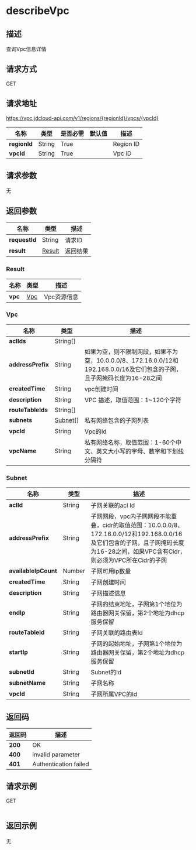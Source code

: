 # describeVpc


## 描述
查询Vpc信息详情

## 请求方式
GET

## 请求地址
https://vpc.jdcloud-api.com/v1/regions/{regionId}/vpcs/{vpcId}

|名称|类型|是否必需|默认值|描述|
|---|---|---|---|---|
|**regionId**|String|True||Region ID|
|**vpcId**|String|True||Vpc ID|

## 请求参数
无


## 返回参数
|名称|类型|描述|
|---|---|---|
|**requestId**|String|请求ID|
|**result**|[Result](##Result)|返回结果|


### <a name="Result">Result</a>
|名称|类型|描述|
|---|---|---|
|**vpc**|[Vpc](##Vpc)|Vpc资源信息|
### <a name="Vpc">Vpc</a>
|名称|类型|描述|
|---|---|---|
|**aclIds**|String[]||
|**addressPrefix**|String|如果为空，则不限制网段，如果不为空，10.0.0.0/8、172.16.0.0/12和192.168.0.0/16及它们包含的子网，且子网掩码长度为16-28之间|
|**createdTime**|String|vpc创建时间|
|**description**|String|VPC 描述，取值范围：1~120个字符|
|**routeTableIds**|String[]||
|**subnets**|[Subnet[]](##Subnet)|私有网络包含的子网列表|
|**vpcId**|String|Vpc的Id|
|**vpcName**|String|私有网络名称，取值范围：1-60个中文、英文大小写的字母、数字和下划线分隔符|
### <a name="Subnet">Subnet</a>
|名称|类型|描述|
|---|---|---|
|**aclId**|String|子网关联的acl Id|
|**addressPrefix**|String|子网网段，vpc内子网网段不能重叠，cidr的取值范围：10.0.0.0/8、172.16.0.0/12和192.168.0.0/16及它们包含的子网，且子网掩码长度为16-28之间，如果VPC含有Cidr，则必须为VPC所在Cidr的子网|
|**availableIpCount**|Number|子网可用ip数量|
|**createdTime**|String|子网创建时间|
|**description**|String|子网描述信息|
|**endIp**|String|子网的结束地址，子网第1个地位为路由器网关保留，第2个地址为dhcp服务保留|
|**routeTableId**|String|子网关联的路由表Id|
|**startIp**|String|子网的起始地址，子网第1个地位为路由器网关保留，第2个地址为dhcp服务保留|
|**subnetId**|String|Subnet的Id|
|**subnetName**|String|子网名称|
|**vpcId**|String|子网所属VPC的Id|

## 返回码
|返回码|描述|
|---|---|
|**200**|OK|
|**400**|invalid parameter|
|**401**|Authentication failed|

## 请求示例
GET
```

```

## 返回示例
无
